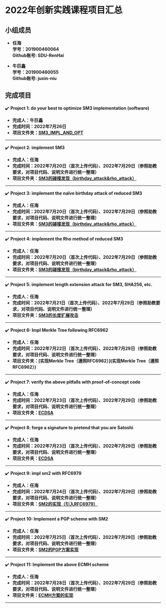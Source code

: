 2022年创新实践课程项目汇总
===
## 小组成员
* **任海**  
**学号：201900460064**  
**Github账号: SDU-RenHai**  

* **牛巨鑫**  
**学号：201900460055**  
**Github账号: juxin-niu**  
## 完成项目
:heavy_check_mark: **Project 1: do your best to optimize SM3 implementation (software)** 
* **完成人：牛巨鑫**
* **完成时间：2022年7月26日**
* **项目文件夹：[SM3_IMPL_AND_OPT](SM3_IMPL_AND_OPT)**  
****
:heavy_check_mark: **Project 2: implement SM3**  
* **完成人：任海**
* **完成时间：2022年7月20日（首次上传代码）、2022年7月29日（参照助教要求，对项目代码、说明文件进行统一整理）**
* **项目文件夹：[SM3的碰撞发现（birthday_attack&rho_attack）](SM3的碰撞发现（birthday_attack&rho_attack）)**
****
:heavy_check_mark: **Project 3: implement the naïve birthday attack of reduced SM3**  
* **完成人：任海**
* **完成时间：2022年7月20日（首次上传代码）、2022年7月29日（参照助教要求，对项目代码、说明文件进行统一整理）**
* **项目文件夹：[SM3的碰撞发现（birthday_attack&rho_attack）](SM3的碰撞发现（birthday_attack&rho_attack）)**
****
:heavy_check_mark: **Project 4: implement the Rho method of reduced SM3**  
* **完成人：任海**
* **完成时间：2022年7月20日（首次上传代码）、2022年7月29日（参照助教要求，对项目代码、说明文件进行统一整理）**
* **项目文件夹：[SM3的碰撞发现（birthday_attack&rho_attack）](SM3的碰撞发现（birthday_attack&rho_attack）)**
****
:heavy_check_mark: **Project 5: implement length extension attack for SM3, SHA256, etc.**  
* **完成人：任海**
* **完成时间：2022年7月21日（首次上传代码）、2022年7月29日（参照助教要求，对项目代码、说明文件进行统一整理）**
* **项目文件夹：[SM3的长度扩展攻击](SM3的长度扩展攻击)**
****
:heavy_check_mark: **Project 6: Impl Merkle Tree following RFC6962**  
* **完成人：任海**
* **完成时间：2022年7月22日（首次上传代码）、2022年7月29日（参照助教要求，对项目代码、说明文件进行统一整理）**
* **项目文件夹：[实现Merkle Tree（遵照RFC6962）](实现Merkle Tree（遵照RFC6962）)**
****
:heavy_check_mark: **Project 7: verify the above pitfalls with proof-of-concept code**  
* **完成人：任海**
* **完成时间：2022年7月23日（首次上传代码）、2022年7月29日（参照助教要求，对项目代码、说明文件进行统一整理）**
* **项目文件夹：[ECDSA](ECDSA)**
****
:heavy_check_mark: **Project 8: forge a signature to pretend that you are Satoshi**  
* **完成人：任海**
* **完成时间：2022年7月23日（首次上传代码）、2022年7月29日（参照助教要求，对项目代码、说明文件进行统一整理）**
* **项目文件夹：[ECDSA](ECDSA)**
****
:heavy_check_mark: **Project 9: impl sm2 with RFC6979**  
* **完成人：任海**
* **完成时间：2022年7月24日（首次上传代码）、2022年7月29日（参照助教要求，对项目代码、说明文件进行统一整理）**
* **项目文件夹：[SM2的实现（引入RFC6979）](SM2的实现（引入RFC6979）)**
****
:heavy_check_mark: **Project 10: Implement a PGP scheme with SM2**  
* **完成人：任海**
* **完成时间：2022年7月25日（首次上传代码）、2022年7月29日（参照助教要求，对项目代码、说明文件进行统一整理）**
* **项目文件夹：[SM2的PGP方案实现](SM2的PGP方案实现)**
****
:heavy_check_mark: **Project 11: Implement the above ECMH scheme**  
* **完成人：任海**
* **完成时间：2022年7月28日（首次上传代码）、2022年7月29日（参照助教要求，对项目代码、说明文件进行统一整理）**
* **项目文件夹：[ECMH方案的实现](ECMH方案的实现)**
****
